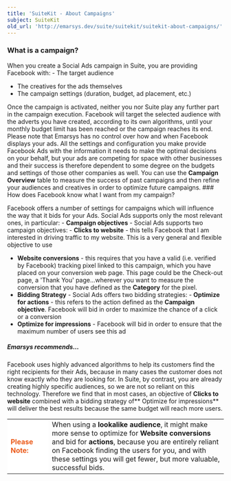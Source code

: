 ```yaml
---
title: 'SuiteKit - About Campaigns'
subject: SuiteKit
old_url: 'http://emarsys.dev/suite/suitekit/suitekit-about-campaigns/'
---
```


### What is a campaign?

 When you create a Social Ads campaign in Suite, you are providing Facebook with: - The target audience
- The creatives for the ads themselves
- The campaign settings (duration, budget, ad placement, etc.)
 
 Once the campaign is activated, neither you nor Suite play any further part in the campaign execution. Facebook will target the selected audience with the adverts you have created, according to its own algorithms, until your monthly budget limit has been reached or the campaign reaches its end. Please note that Emarsys has no control over how and when Facebook displays your ads. All the settings and configuration you make provide Facebook Ads with the information it needs to make the optimal decisions on your behalf, but your ads are competing for space with other businesses and their success is therefore dependent to some degree on the budgets and settings of those other companies as well. You can use the **Campaign Overview** table to measure the success of past campaigns and then refine your audiences and creatives in order to optimize future campaigns. ### How does Facebook know what I want from my campaign?

 Facebook offers a number of settings for campaigns which will influence the way that it bids for your Ads. Social Ads supports only the most relevant ones, in particular: - **Campaign objectives** - Social Ads supports two campaign objectives: - **Clicks to website** - this tells Facebook that I am interested in driving traffic to my website. This is a very general and flexible objective to use
- **Website conversions** - this requires that you have a valid (i.e. verified by Facebook) tracking pixel linked to this campaign, which you have placed on your conversion web page. This page could be the Check-out page, a 'Thank You' page...wherever you want to measure the conversion that you have defined as the **Category** for the pixel.
- **Bidding Strategy** - Social Ads offers two bidding strategies: - **Optimize for actions** - this refers to the action defined as the **Campaign objective**. Facebook will bid in order to maximize the chance of a click or a conversion
- **Optimize for impressions** - Facebook will bid in order to ensure that the maximum number of users see this ad

##### Emarsys recommends...

 Facebook uses highly advanced algorithms to help its customers find the right recipients for their Ads, because in many cases the customer does not know exactly who they are looking for. In Suite, by contrast, you are already creating highly specific audiences, so we are not so reliant on this technology. Therefore we find that in most cases, an objective of **Clicks to website** combined with a bidding strategy of** Optimize for impressions** will deliver the best results because the same budget will reach more users. <table style="width: 100%;"><tbody><tr><td style="text-align: left; width: 80px; border-color: #fff; background-color: #fff; color: #eb5a19;">**Please Note:**</td> <td>When using a **lookalike audience**, it might make more sense to optimize for **Website conversions** and bid for **actions**, because you are entirely reliant on Facebook finding the users for you, and with these settings you will get fewer, but more valuable, successful bids.</td></tr></tbody></table>